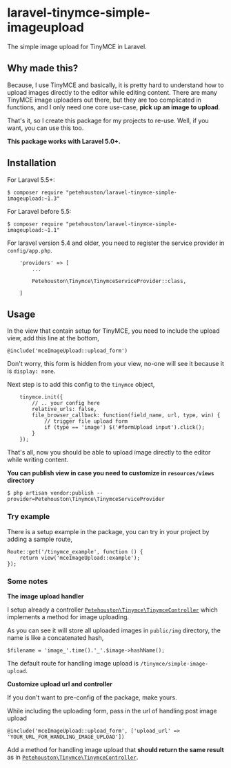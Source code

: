 # laravel-tinymce-simple-imageupload

The simple image upload for TinyMCE in Laravel.

## Why made this?

Because, I use TinyMCE and basically, it is pretty hard to understand how to upload images directly to the editor while editing content. There are many TinyMCE image uploaders out there, but they are too complicated in functions, and I only need one core use-case, **pick up an image to upload**.

That's it, so I create this package for my projects to re-use. Well, if you want, you can use this too.

**This package works with Laravel 5.0+.**


## Installation

For Laravel 5.5+:

```
$ composer require "petehouston/laravel-tinymce-simple-imageupload:~1.3"
```

For Laravel before 5.5:

```
$ composer require "petehouston/laravel-tinymce-simple-imageupload:~1.1"
```

For laravel version 5.4 and older, you need to register the service provider in  `config/app.php`.

```
    'providers' => [
        ...

        Petehouston\Tinymce\TinymceServiceProvider::class,

    ]
```

## Usage

In the view that contain setup for TinyMCE, you need to include the upload view, add this line at the bottom,

```
@include('mceImageUpload::upload_form')
```

Don't worry, this form is hidden from your view, no-one will see it because it is `display: none`.

Next step is to add this config to the `tinymce` object,

```
    tinymce.init({
        // .. your config here
        relative_urls: false,
        file_browser_callback: function(field_name, url, type, win) {
            // trigger file upload form
            if (type == 'image') $('#formUpload input').click();
        }
    });
```

That's all, now you should be able to upload image directly to the editor while writing content.

**You can publish view in case you need to customize in `resources/views` directory**

```
$ php artisan vendor:publish --provider=Petehouston\Tinymce\TinymceServiceProvider
```

### Try example

There is a setup example in the package, you can try in your project by adding a sample route,

```
Route::get('/tinymce_example', function () {
    return view('mceImageUpload::example');
});
```

### Some notes

**The image upload handler**

I setup already a controller [`Petehouston\Tinymce\TinymceController`](https://github.com/petehouston/laravel-tinymce-simple-imageupload/blob/master/src/TinymceController.php) which implements a method for image uploading.

As you can see it will store all uploaded images in `public/img` directory, the name is like a concatenated hash,

```
$filename = 'image_'.time().'_'.$image->hashName();
```

The default route for handling image upload is `/tinymce/simple-image-upload`.

**Customize upload url and controller**

If you don't want to pre-config of the package, make yours.

While including the uploading form, pass in the url of handling post image upload

```
@include('mceImageUpload::upload_form', ['upload_url' => 'YOUR_URL_FOR_HANDLING_IMAGE_UPLOAD'])
```

Add a method for handling image upload that **should return the same result** as in [`Petehouston\Tinymce\TinymceController`](https://github.com/petehouston/laravel-tinymce-simple-imageupload/blob/master/src/TinymceController.php).


